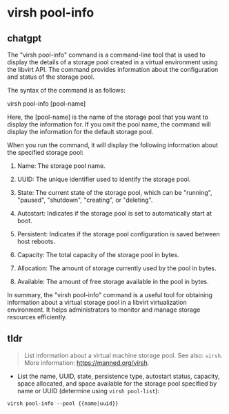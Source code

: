 # virsh pool-info 
## chatgpt 
The "virsh pool-info" command is a command-line tool that is used to display the details of a storage pool created in a virtual environment using the libvirt API. The command provides information about the configuration and status of the storage pool.

The syntax of the command is as follows:

virsh pool-info [pool-name]

Here, the [pool-name] is the name of the storage pool that you want to display the information for. If you omit the pool name, the command will display the information for the default storage pool.

When you run the command, it will display the following information about the specified storage pool:

1. Name: The storage pool name.

2. UUID: The unique identifier used to identify the storage pool.

3. State: The current state of the storage pool, which can be "running", "paused", "shutdown", "creating", or "deleting".

4. Autostart: Indicates if the storage pool is set to automatically start at boot.

5. Persistent: Indicates if the storage pool configuration is saved between host reboots.

6. Capacity: The total capacity of the storage pool in bytes.

7. Allocation: The amount of storage currently used by the pool in bytes.

8. Available: The amount of free storage available in the pool in bytes.

In summary, the "virsh pool-info" command is a useful tool for obtaining information about a virtual storage pool in a libvirt virtualization environment. It helps administrators to monitor and manage storage resources efficiently. 

## tldr 
 
> List information about a virtual machine storage pool.
> See also: `virsh`.
> More information: <https://manned.org/virsh>.

- List the name, UUID, state, persistence type, autostart status, capacity, space allocated, and space available for the storage pool specified by name or UUID (determine using `virsh pool-list`):

`virsh pool-info --pool {{name|uuid}}`
